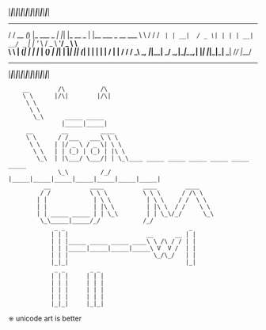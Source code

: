  |_____|_____|_____|_____|_____|_____|_____|_____|_____|_____|_____|_____|_____|_____|_____|_____| 
  __        _ _                 _   _          _                    __  
 / /   __ _(_) |_    ___  _   _| |_| |_ __ _  | |__   ___ _ __ ___  \ \ 
/ /   / _` | | __|  / _ \| | | | __| __/ _` | | '_ \ / _ \ '__/ _ \  \ \
\ \  | (_| | | |_  | (_) | |_| | |_| || (_| | | | | |  __/ | |  __/  / /
 \_\  \__, |_|\__|  \___/ \__,_|\__|\__\__,_| |_| |_|\___|_|  \___| /_/ 
      |___/                                                             
                                                                                                   
                                                                                                   
  _____ _____ _____ _____ _____ _____ _____ _____ _____ _____ _____ _____ _____ _____ _____ _____  
 |_____|_____|_____|_____|_____|_____|_____|_____|_____|_____|_____|_____|_____|_____|_____|_____| 
                                                                                                   
                                                                                                   
        __        /\          /\ 
        \ \      |/\|        |/\|
         \ \                     
          \ \                    
           \_\      _____ _____  
                   |_____|_____| 
         __        __         ____                                             
         \ \      / /___   ___\ \ \                                            
          \ \    | |/ _ \ / _ \| \ \                                           
           \ \   | | (_) | (_) | |\ \                                          
            \_\  | |\___/ \___/| | \_\____ _____ _____ _____ _____ _____ _____ 
                  \_\         /_/   |_____|_____|_____|_____|_____|_____|_____|
              __           ____           ____        ____    
             / /           \ \ \          \ \ \      / /\ \   
            | |             | \ \          | \ \    / /  \ \  
            | |             | |\ \         | |\ \  / /    \ \ 
            | | _____ _____ | | \_\        | | \_\/_/      \_\
             \_\_____|_____/_/            /_/                 
                 _ _                                   _ 
                | | |                      __      __ | |
                | | |_____ _____ _____ ____\ \ /\ / / | |
                | | |_____|_____|_____|_____\ V  V /  | |
                | | |                        \_/\_/   | |
                |_|_|                                 |_|
                 _ _       _ _ 
                | | |     | | |
                | | |     | | |
                | | |     | | |
                | | |     | | |
                |_|_|     |_|_|

⎈ unicode art is better
